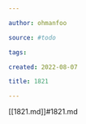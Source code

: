 ```yaml
---

author: ohmanfoo

source: #todo

tags: 

created: 2022-08-07

title: 1821

---
```

[[1821.md]]#1821.md